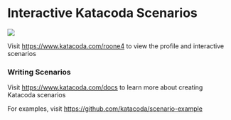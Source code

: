 # Interactive Katacoda Scenarios

[![](http://shields.katacoda.com/katacoda/roone4/count.svg)](https://www.katacoda.com/roone4 "Get your profile on Katacoda.com")

Visit https://www.katacoda.com/roone4 to view the profile and interactive scenarios

### Writing Scenarios
Visit https://www.katacoda.com/docs to learn more about creating Katacoda scenarios

For examples, visit https://github.com/katacoda/scenario-example
